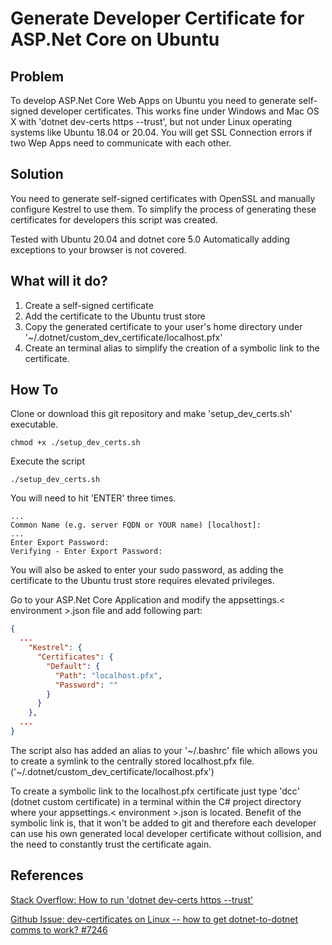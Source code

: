 # Generate Developer Certificate for ASP.Net Core on Ubuntu

## Problem
To develop ASP.Net Core Web Apps on Ubuntu you need to generate self-signed developer certificates.
This works fine under Windows and Mac OS X with 'dotnet dev-certs https --trust', but not under Linux operating systems
like Ubuntu 18.04 or 20.04. You will get SSL Connection errors if two Wep Apps need to communicate with each other.

## Solution
You need to generate self-signed certificates with OpenSSL and manually configure Kestrel to use them.
To simplify the process of generating these certificates for developers this script was created.

Tested with Ubuntu 20.04 and dotnet core 5.0
Automatically adding exceptions to your browser is not covered.

## What will it do?
1. Create a self-signed certificate
2. Add the certificate to the Ubuntu trust store
3. Copy the generated certificate to your user's home directory under '~/.dotnet/custom_dev_certificate/localhost.pfx'
4. Create an terminal alias to simplify the creation of a symbolic link to the certificate.

## How To
Clone or download this git repository and make 'setup_dev_certs.sh' executable.
```shell
chmod +x ./setup_dev_certs.sh
```
Execute the script
```shell
./setup_dev_certs.sh
```
You will need to hit 'ENTER' three times.
```text
...
Common Name (e.g. server FQDN or YOUR name) [localhost]:
...
Enter Export Password:
Verifying - Enter Export Password:
```

You will also be asked to enter your sudo password, as adding the certificate to the Ubuntu trust store requires
elevated privileges.

Go to your ASP.Net Core Application and modify the appsettings.< environment >.json file and add following part:
```json
{
  ...
    "Kestrel": {
      "Certificates": {
        "Default": {
          "Path": "localhost.pfx",
          "Password": ""
        }
      }
    },
  ...
}
```
The script also has added an alias to your '~/.bashrc' file which allows you to create a symlink to the centrally stored
localhost.pfx file. ('~/.dotnet/custom_dev_certificate/localhost.pfx')


To create a symbolic link to the localhost.pfx certificate just type 'dcc' (dotnet custom certificate) in a terminal
within the C# project directory where your appsettings.< environment >.json is located.
Benefit of the symbolic link is, that it won't be added to git and therefore each developer can use his own generated
local developer certificate without collision, and the need to constantly trust the certificate again.

## References
[Stack Overflow: How to run 'dotnet dev-certs https --trust'](https://stackoverflow.com/questions/55485511/how-to-run-dotnet-dev-certs-https-trust)

[Github Issue: dev-certificates on Linux -- how to get dotnet-to-dotnet comms to work? #7246](https://github.com/dotnet/aspnetcore/issues/7246)
